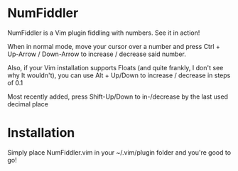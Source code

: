 NumFiddler
==========

NumFiddler is a Vim plugin fiddling with numbers. See it in action!

When in normal mode, move your cursor over a number and press Ctrl + Up-Arrow / Down-Arrow to increase / decrease said number.

Also, if your Vim installation supports Floats (and quite frankly, I don't see why It wouldn't), you can use Alt + Up/Down to increase / decrease in steps of 0.1

Most recently added, press Shift-Up/Down to in-/decrease by the last used decimal place

Installation
===

Simply place NumFiddler.vim in your ~/.vim/plugin folder and you're good to go!
